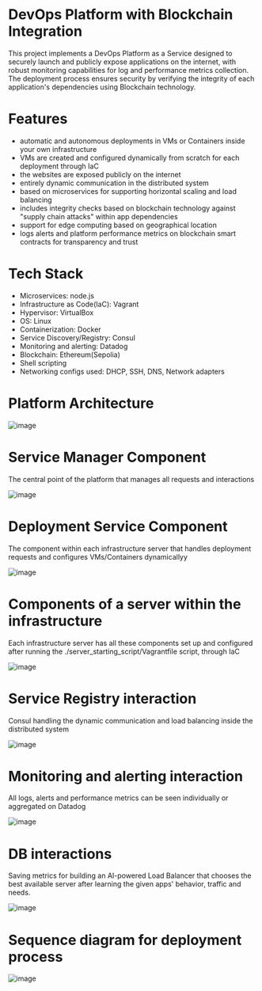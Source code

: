 # DevOps Platform with Blockchain Integration

This project implements a DevOps Platform as a Service designed to securely launch and publicly expose applications on the internet,
with robust monitoring capabilities for log and performance metrics collection. The deployment process ensures security by verifying
the integrity of each application's dependencies using Blockchain technology.

# Features
- automatic and autonomous deployments in VMs or Containers inside your own infrastructure
- VMs are created and configured dynamically from scratch for each deployment through IaC 
- the websites are exposed publicly on the internet
- entirely dynamic communication in the distributed system
- based on microservices for supporting horizontal scaling and load balancing
- includes integrity checks based on blockchain technology against "supply chain attacks" within app dependencies
- support for edge computing based on geographical location
- logs alerts and platform performance metrics on blockchain smart contracts for transparency and trust

# Tech Stack
- Microservices: node.js
- Infrastructure as Code(IaC): Vagrant
- Hypervisor: VirtualBox
- OS: Linux
- Containerization: Docker
- Service Discovery/Registry: Consul
- Monitoring and alerting: Datadog
- Blockchain: Ethereum(Sepolia)
- Shell scripting
- Networking configs used: DHCP, SSH, DNS, Network adapters

# Platform Architecture
![image](https://github.com/user-attachments/assets/c25f849e-9190-4830-958b-26b83a45af95)

# Service Manager Component
The central point of the platform that manages all requests and interactions

![image](https://github.com/user-attachments/assets/1fba38f6-f6be-4790-8801-e58585562faa)

# Deployment Service Component
The component within each infrastructure server that handles deployment requests and configures VMs/Containers dynamicallyy

![image](https://github.com/user-attachments/assets/5bece9c2-96b3-4e9b-8dc0-c54695bfc5bf)

# Components of a server within the infrastructure
Each infrastructure server has all these components set up and configured after running the ./server_starting_script/Vagrantfile script, through IaC

![image](https://github.com/user-attachments/assets/08861670-dc1f-4f49-b1c6-1b829daa2afe)

# Service Registry interaction
Consul handling the dynamic communication and load balancing inside the distributed system

![image](https://github.com/user-attachments/assets/b33f1dfa-3cdd-43f0-a2b0-ae578f56045d)

# Monitoring and alerting interaction
All logs, alerts and performance metrics can be seen individually or aggregated on Datadog

![image](https://github.com/user-attachments/assets/402d6087-926a-407d-80b7-4e164283f8c7)

# DB interactions
Saving metrics for building an AI-powered Load Balancer that chooses the best available server after learning the given apps' behavior, traffic and needs.

![image](https://github.com/user-attachments/assets/ba4c800a-54a2-417c-8294-fe748ba68543)

# Sequence diagram for deployment process
![image](https://github.com/user-attachments/assets/b4978209-1805-4310-a05f-af8d3997aacd)



